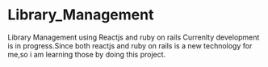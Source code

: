 # Library_Management
Library Management using Reactjs and ruby on rails
Currenlty development is in progress.Since both reactjs and ruby on rails is a new technology for me,so i am learning those by doing this project.
